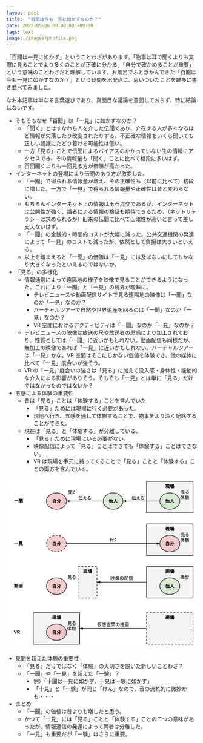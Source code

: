 ```yaml
---
layout: post
title:  "百聞は今も一見に如かずなのか？"
date: 2022-05-06 00:00:00 +09:00
tags: text
image: /images/profile.png
---
```


「百聞は一見に如かず」ということわざがあります。「物事は耳で聞くよりも実際に見ることでより多くのことが正確に分かる」「自分で確かめることが重要」という意味のことわざだと理解しています。お風呂でふと浮かんできた「百聞は今も一見に如かずなのか？」という疑問を出発点に、思いついたことを雑多に書き並べてみました。

なお本記事は単なる言葉遊びであり、真面目な議論を意図しておらず、特に結論はないです。

- そもそもなぜ「百聞」は「一見」に如かずなのか？
  - 「聞く」とはすなわち人を介した伝聞であり、介在する人が多くなるほど情報が欠落したり改変されたりする。不正確な情報をいくら聞いても正しい認識にたどり着ける可能性は低い。
  - 一方「見る」ことで伝聞によるバイアスのかかっていない生の情報にアクセスでき、その情報量も「聞く」ことに比べて格段に多いはず。
  - 百回聞くよりも一回見る方が価値が高かった。
- インターネットの登場により伝聞のあり方が激変した。
  - 「一聞」で得られる情報量が増え、その正確性も（以前に比べて）格段に増した。一方で「一見」で得られる情報量や正確性は昔と変わらない。
  - もちろんインターネット上の情報は玉石混交であるが、インターネットは公開性が強く、識者による情報の検証も期待できるため、（ネットリテラシーは求められるが）旧来の伝聞に比べて正確性が高いと言って差し支えないはず。
  - 「一聞」の金銭的・時間的コストが大幅に減った。公共交通機関の発達によって「一見」のコストも減ったが、依然として負担は大きいといえる。
  - 以上を踏まえると「一聞」の価値は「一見」には及ばないにしてもかなり大きくなったといえるのではないか。
- 「見る」の多様化
   - 情報通信によって遠隔地の様子を映像で見ることができるようになった。これにより「一聞」と「一見」の境界が曖昧に。
     - テレビニュースや動画配信サイトで見る遠隔地の映像は「一聞」なのか「一見」なのか？
     - バーチャルツアーで自然や世界遺産を回るのは「一聞」なのか「一見」なのか？
     - VR 空間におけるアクティビティは「一聞」なのか「一見」なのか？
  - テレビニュースの映像は放送の尺や放送者の思惑により加工されており、性質としては「一聞」に近いかもしれない。動画配信も同様だが、無加工の映像であれば「一見」に近いかもしれない。バーチャルツアーは「一見」かな。VR 空間はそこにしかない価値を体験でき、他の媒体に比べて「一見」度合いが強そう。
  - VR の「一見」度合いの強さは「見る」に加えて没入感・身体性・能動的な介入による影響がありそう。そもそも「一見」とは単に「見る」だけではなかったのではないか？
- 五感による体験の重要性
  - 昔は「見る」ことは「体験する」ことを含んでいた
    - 「見る」ためには現場に行く必要があった。
    - 現地へ行き、五感を通して体験することで、物事をより深く記銘することができた。
  - 現在は「見る」と「体験する」が分離している。
    - 「見る」ために現場にいる必要がない。
    - 映像配信によって「見る」ことはできても「体験する」ことはできない。
    - VR は現場を手元に持ってくることで「見る」ことと「体験する」ことの両方を含んでいる。

![図解](/images/hyakubun-ikken.png)

- 見聞を超えた体験の重要性
  - 「見る」だけではなく「体験」の大切さを説いた新しいことわざ？
  - 「一聞」や「一見」を超えた「一験」？
    - 例）「十聞は一見に如かず、十見は一験に如かず」
    - 「十見」と「一験」が同じ「けん」なので、音の流れ的に微妙かも・・・
- まとめ
  - 「一聞」の価値は昔よりも増したと思う。
  - かつて「一見」には「見る」ことと「体験する」ことの二つの意味があったが、情報通信の発達によって両者は分離した。
  - 「一見」も重要だが「一験」はさらに重要。